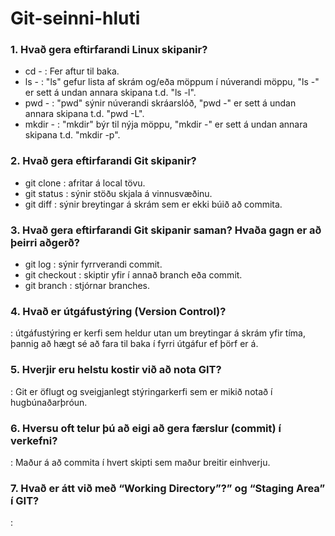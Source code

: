 # Git-seinni-hluti

### 1. Hvað gera eftirfarandi Linux skipanir?
* cd - : Fer aftur til baka.
* ls - : "ls" gefur lista af skrám og/eða möppum í núverandi möppu, "ls -" er sett á undan annara skipana t.d. "ls -l".
* pwd - : "pwd" sýnir núverandi skráarslóð, "pwd -" er sett á undan annara skipana t.d. "pwd -L".
* mkdir - : "mkdir" býr til nýja möppu, "mkdir -" er sett á undan annara skipana t.d. "mkdir -p".

### 2. Hvað gera eftirfarandi Git skipanir?
* git clone : afritar á local tövu.
* git status : sýnir stöðu skjala á vinnusvæðinu.
* git diff : sýnir breytingar á skrám sem er ekki búið að commita.

### 3. Hvað gera eftirfarandi Git skipanir saman? Hvaða gagn er að þeirri aðgerð?
* git log : sýnir fyrrverandi commit.
* git checkout : skiptir yfir í annað branch eða commit.
* git branch : stjórnar branches.

### 4. Hvað er útgáfustýring (Version Control)?
: útgáfustýring er kerfi sem heldur utan um breytingar á skrám yfir tíma, þannig að hægt sé að fara til baka í fyrri útgáfur ef þörf er á.
### 5. Hverjir eru helstu kostir við að nota GIT?
: Git er öflugt og sveigjanlegt stýringarkerfi sem er mikið notað í hugbúnaðarþróun.
### 6. Hversu oft telur þú að eigi að gera færslur (commit) í verkefni?
: Maður á að commita í hvert skipti sem maður breitir einhverju.
### 7. Hvað er átt við með “Working Directory”?” og “Staging Area” í GIT?
: 
